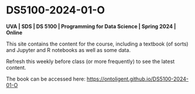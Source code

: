 # DS5100-2024-01-O

**UVA | SDS | DS 5100 | Programming for Data Science | Spring 2024 | Online**

This site contains the content for the course, including a textbook (of sorts) and Jupyter and R notebooks as well as some data. 

Refresh this weekly before class (or more frequently) to see the latest content.

The book can be accessed here: https://ontoligent.github.io/DS5100-2024-01-O
